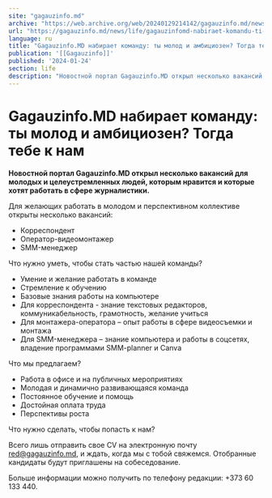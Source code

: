 ```yaml
---
site: "gagauzinfo.md"
archive: "https://web.archive.org/web/20240129214142/gagauzinfo.md/news/life/gagauzinfomd-nabiraet-komandu-ti-molod-i-ambitsiozen-togda-tebe-k-nam"
url: "https://gagauzinfo.md/news/life/gagauzinfomd-nabiraet-komandu-ti-molod-i-ambitsiozen-togda-tebe-k-nam"
language: ru
title: "Gagauzinfo.MD набирает команду: ты молод и амбициозен? Тогда тебе к нам"
publication: '[[Gagauzinfo]]'
published: '2024-01-24'
section: life
description: "Новостной портал Gagauzinfo.MD открыл несколько вакансий для молодых и целеустремленных людей, которым нравится и которые хотят работать в сфере журналистики."
---
```


# Gagauzinfo.MD набирает команду: ты молод и амбициозен? Тогда тебе к нам

**Новостной портал Gagauzinfo.MD открыл несколько вакансий для молодых и целеустремленных людей, которым нравится и которые хотят работать в сфере журналистики.**

Для желающих работать в молодом и перспективном коллективе открыты несколько вакансий:

- Корреспондент
- Оператор-видеомонтажер
- SMM-менеджер

Что нужно уметь, чтобы стать частью нашей команды?

- Умение и желание работать в команде
- Стремление к обучению
- Базовые знания работы на компьютере
- Для корреспондента - знание текстовых редакторов, коммуникабельность, грамотность, желание учиться
- Для монтажера-оператора – опыт работы в сфере видеосъемки и монтажа
- Для SMM-менеджера – знание компьютера и работы в соцсетях, владение программами SMM-planner и Canva

Что мы предлагаем?

- Работа в офисе и на публичных мероприятиях
- Молодая и динамично развивающаяся команда
- Постоянное обучение и помощь
- Достойная оплата труда
- Перспективы роста

Что нужно сделать, чтобы попасть к нам?

Всего лишь отправить свое CV на электронную почту red@gagauzinfo.md, и ждать, когда мы с тобой свяжемся. Отобранные кандидаты будут приглашены на собеседование.

Больше информации можно получить по телефону редакции: +373 60 133 440.
